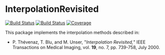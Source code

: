 # InterpolationRevisited

[![Build Status](https://github.com/emmt/InterpolationRevisited.jl/actions/workflows/CI.yml/badge.svg?branch=main)](https://github.com/emmt/InterpolationRevisited.jl/actions/workflows/CI.yml?query=branch%3Amain) [![Build Status](https://ci.appveyor.com/api/projects/status/github/emmt/InterpolationRevisited.jl?svg=true)](https://ci.appveyor.com/project/emmt/InterpolationRevisited-jl) [![Coverage](https://codecov.io/gh/emmt/InterpolationRevisited.jl/branch/main/graph/badge.svg)](https://codecov.io/gh/emmt/InterpolationRevisited.jl)

This package implements the interpolation methods described in:

- P. Thévenaz, T. Blu, and M. Unser, "*Interpolation Revisited,*" IEEE Transactions on
  Medical Imaging, vol. **19**, no. 7, pp. 739-758, July 2000.
